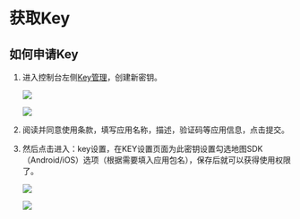 #  获取Key

## 如何申请Key

1. 进入控制台左侧[Key管理](https://lbs.qq.com/console/key.html)，创建新密钥。

   ![](http://p.qpic.cn/lbsconsole/0/3553565b6b75c4ea4c016297d42ac1c0/0)

   ![](http://p.qpic.cn/lbsconsole/0/055a801991f008e533d0d5b6cbfd0350/0)

2. 阅读并同意使用条款，填写应用名称，描述，验证码等应用信息，点击提交。

3. 然后点击进入：key设置，在KEY设置页面为此密钥设置勾选地图SDK（Android/iOS）选项（根据需要填入应用包名），保存后就可以获得使用权限了。

   ![](http://p.qpic.cn/lbsconsole/0/034b502898aabf7db23d24fa683c727c/0)

   ![](http://p.qpic.cn/lbsconsole/0/af7d7eed8a8211f027a6b2cb76f0398d/0)

   

   



